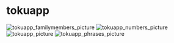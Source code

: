 # tokuapp

![tokuapp_familymembers_picture](https://github.com/sherifshouaib/tokuapp/assets/67573195/dea86d2a-730e-4b91-88a9-f3767467481b)
![tokuapp_numbers_picture](https://github.com/sherifshouaib/tokuapp/assets/67573195/7d29289b-15d4-443f-87a8-31dbc113e0be)
![tokuapp_picture](https://github.com/sherifshouaib/tokuapp/assets/67573195/576a1beb-269c-4dba-bc2c-0046c5a1bd62)
![tokuapp_phrases_picture](https://github.com/sherifshouaib/tokuapp/assets/67573195/096adf10-7622-4828-8088-351504bc3c59)
